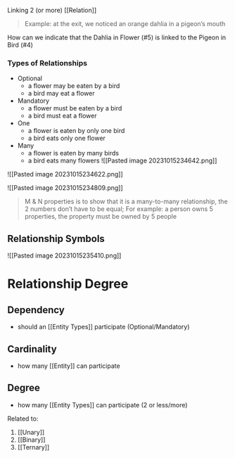 Linking 2 (or more) [[Relation]]

> Example: at the exit, we noticed an orange dahlia in a pigeon’s mouth

How can we indicate that the Dahlia in Flower (#5) is linked to the Pigeon in Bird (#4)

### Types of Relationships

- Optional
    - a flower may be eaten by a bird
    - a bird may eat a flower
- Mandatory
    - a flower must be eaten by a bird
    - a bird must eat a flower
- One
    - a flower is eaten by only one bird
    - a bird eats only one flower
- Many
    - a flower is eaten by many birds
    - a bird eats many flowers
![[Pasted image 20231015234642.png]]

![[Pasted image 20231015234622.png]]

![[Pasted image 20231015234809.png]]
> M & N properties is to show that it is a many-to-many relationship, the 2 numbers don’t have to be equal; 
> For example: a person owns 5 properties, the property must be owned by 5 people

## Relationship Symbols
![[Pasted image 20231015235410.png]]
# Relationship Degree

## Dependency
- should an [[Entity Types]] participate (Optional/Mandatory)

## Cardinality
- how many [[Entity]] can participate

## Degree
- how many [[Entity Types]] can participate (2 or less/more)

Related to:
1. [[Unary]]
2. [[Binary]]
3. [[Ternary]]
